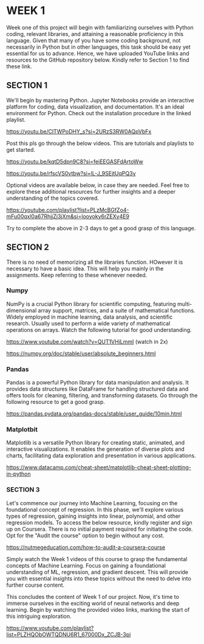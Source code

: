 # WEEK 1
Week one of this project will begin with familiarizing ourselves with Python coding, relevant libraries, and attaining a reasonable proficiency in this language. Given that many of you have some coding background, not necessarily in Python but in other languages, this task should be easy yet essential for us to advance. Hence, we have uploaded YouTube links and resources to the GitHub repository below.  Kindly refer to Section 1 to find these link.


## SECTION 1

We'll begin by mastering Python. Jupyter Notebooks provide an interactive platform for coding, data visualization, and documentation. It's an ideal environment for 
Python. Check out the installation procedure in the linked playlist.

https://youtu.be/ClTWPoDHY_s?si=2URzS3RW0AQpVbFx

Post this pls go through the below videos. This are tutorials and playlists to get started.

https://youtu.be/kqtD5dpn9C8?si=feiEEGASFdArtoWw

https://youtu.be/rfscVS0vtbw?si=lL-J_9SEjtUqPQ3y

Optional videos are available below, in case they are needed. Feel free to explore these additional resources for further insights and a deeper understanding of
the topics covered.

https://youtube.com/playlist?list=PLzMcBGfZo4-mFu00qxl0a67RhjjZj3jXm&si=looyoky6rZEXy4E9 

Try to complete the above in 2-3 days to get a good grasp of this language.

## SECTION 2
There is no need of memorizing all the libraries function. HOwever it is necessary to have a basic idea. This will help you mainly in the assignments. Keep referring to these whenever needed. 

### Numpy
NumPy is a crucial Python library for scientific computing, featuring multi-dimensional array support, matrices, and a suite of mathematical functions. Widely employed in machine learning, data analysis, and scientific research. Usually used to perform a wide variety of mathematical operations on arrays. Watch the following tutorial for good understanding.

https://www.youtube.com/watch?v=QUT1VHiLmmI (watch in 2x)

https://numpy.org/doc/stable/user/absolute_beginners.html

### Pandas
Pandas is a powerful Python library for data manipulation and analysis. It provides data structures like DataFrame for handling structured data and offers tools for cleaning, filtering, and transforming datasets. Go through the following resource to get a good grasp.

https://pandas.pydata.org/pandas-docs/stable/user_guide/10min.html

### Matplotbit
Matplotlib is a versatile Python library for creating static, animated, and interactive visualizations. It enables the generation of diverse plots and charts, facilitating data exploration and presentation in various applications.

https://www.datacamp.com/cheat-sheet/matplotlib-cheat-sheet-plotting-in-python

### SECTION 3 
Let's commence our journey into Machine Learning, focusing on the foundational concept of regression. In this phase, we'll explore various types of regression, gaining insights into linear, polynomial, and other regression models.
To access the below resource, kindly register and sign up on Coursera. There is no initial payment required for initiating the code. Opt for the "Audit the course" option to begin without any cost.

https://nutmegeducation.com/how-to-audit-a-coursera-course

Simply watch the Week 1 videos of this course to grasp the fundamental concepts of Machine Learning. Focus on gaining a foundational understanding of ML, regression, and gradient descent. This will provide you with essential insights into these topics without the need to delve into further course content.


This concludes the content of Week 1 of our project. Now, it's time to immerse ourselves in the exciting world of neural networks and deep learning. Begin by watching the provided video links, marking the start of this intriguing exploration.

https://www.youtube.com/playlist?list=PLZHQObOWTQDNU6R1_67000Dx_ZCJB-3pi
